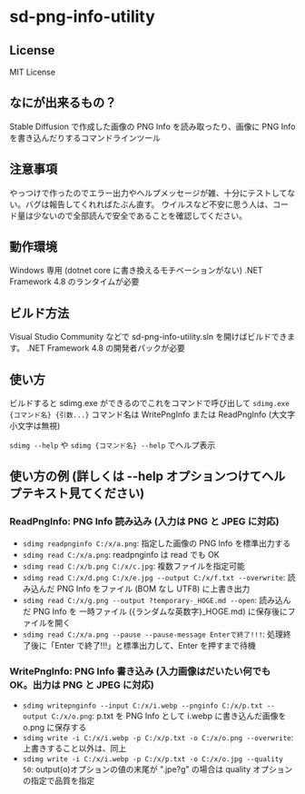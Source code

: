 # sd-png-info-utility

## License

MIT License

## なにが出来るもの？

Stable Diffusion で作成した画像の PNG Info を読み取ったり、画像に PNG Info を書き込んだりするコマンドラインツール

## 注意事項

やっつけで作ったのでエラー出力やヘルプメッセージが雑、十分にテストしてない。バグは報告してくれればたぶん直す。
ウイルスなど不安に思う人は、コード量は少ないので全部読んで安全であることを確認してください。

## 動作環境

Windows 専用 (dotnet core に書き換えるモチベーションがない)
.NET Framework 4.8 のランタイムが必要

## ビルド方法

Visual Studio Community などで sd-png-info-utility.sln を開けばビルドできます。
.NET Framework 4.8 の開発者パックが必要

## 使い方

ビルドすると sdimg.exe ができるのでこれをコマンドで呼び出して
`sdimg.exe {コマンド名} {引数...}`
コマンド名は WritePngInfo または ReadPngInfo (大文字小文字は無視)

`sdimg --help` や `sdimg {コマンド名} --help` でヘルプ表示

## 使い方の例 (詳しくは --help オプションつけてヘルプテキスト見てください)

### ReadPngInfo: PNG Info 読み込み (入力は PNG と JPEG に対応)

- `sdimg readpnginfo C:/x/a.png`: 指定した画像の PNG Info を標準出力する
- `sdimg read C:/x/a.png`: readpnginfo は read でも OK
- `sdimg read C:/x/b.png C:/x/c.jpg`: 複数ファイルを指定可能
- `sdimg read C:/x/d.png C:/x/e.jpg --output C:/x/f.txt --overwrite`: 読み込んだ PNG Info をファイル (BOM なし UTF8) に上書き出力
- `sdimg read C:/x/g.png --output ?temporary-_HOGE.md --open`: 読み込んだ PNG Info を 一時ファイル ({ランダムな英数字}\_HOGE.md) に保存後にファイルを開く
- `sdimg read C:/x/a.png --pause --pause-message Enterで終了!!!`: 処理終了後に「Enter で終了!!!」と標準出力して、Enter を押すまで待機

### WritePngInfo: PNG Info 書き込み (入力画像はだいたい何でも OK。出力は PNG と JPEG に対応)

- `sdimg writepnginfo --input C:/x/i.webp --pnginfo C:/x/p.txt --output C:/x/o.png`: p.txt を PNG Info として i.webp に書き込んだ画像を o.png に保存する
- `sdimg write -i C:/x/i.webp -p C:/x/p.txt -o C:/x/o.png --overwrite`: 上書きすること以外は、同上
- `sdimg write -i C:/x/i.webp -p C:/x/p.txt -o C:/x/o.jpg --quality 50`: output(o)オプションの値の末尾が &quot;.jpe?g&quot; の場合は quality オプションの指定で品質を指定
